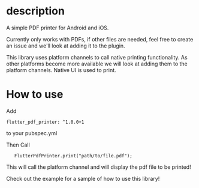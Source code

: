 # description
A simple PDF printer for Android and iOS. 

Currently only works with PDFs, if other files are needed, feel free to create an issue and we'll 
look at adding it to the plugin.  

This library uses platform channels to call native printing functionality. As other platforms become
more available we will look at adding them to the platform channels. Native UI is used to print.   

# How to use 
Add
 ``` 
 flutter_pdf_printer: ^1.0.0+1
  ``` 
to your pubspec.yml
  
Then Call 
  
``` 
   FlutterPdfPrinter.print("path/to/file.pdf");
``` 
    
This will call the platform channel and will display the pdf file to be printed!

Check out the example for a sample of how to use this library!

